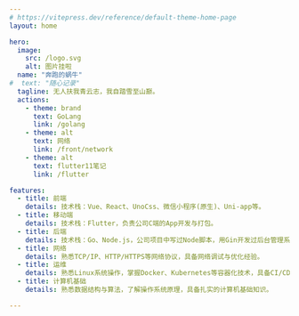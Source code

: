 ```yaml
---
# https://vitepress.dev/reference/default-theme-home-page
layout: home

hero:
  image:
    src: /logo.svg
    alt: 图片挂啦
  name: "奔跑的蜗牛"
#  text: "随心记录"
  tagline: 无人扶我青云志，我自踏雪至山巅。
  actions:
    - theme: brand
      text: GoLang
      link: /golang
    - theme: alt
      text: 网络
      link: /front/network
    - theme: alt
      text: flutter11笔记
      link: /flutter

features:
  - title: 前端
    details: 技术栈：Vue、React、UnoCss、微信小程序(原生)、Uni-app等。
  - title: 移动端
    details: 技术栈：Flutter，负责公司C端的App开发与打包。
  - title: 后端
    details: 技术栈：Go、Node.js，公司项目中写过Node脚本，用Gin开发过后台管理系统。
  - title: 网络
    details: 熟悉TCP/IP、HTTP/HTTPS等网络协议，具备网络调试与优化经验。
  - title: 运维
    details: 熟悉Linux系统操作，掌握Docker、Kubernetes等容器化技术，具备CI/CD流水线搭建经验。
  - title: 计算机基础
    details: 熟悉数据结构与算法，了解操作系统原理，具备扎实的计算机基础知识。

---
```




